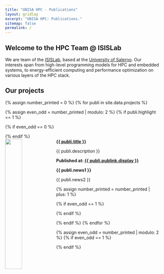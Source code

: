 ```yaml
---
title: "UNISA HPC - Publications"
layout: gridlay
excerpt: "UNISA HPC: Publications."
sitemap: false
permalink: /
---
```


## Welcome to the HPC Team @ ISISLab

We are team of the [ISISLab](https://www.isislab.it/), based at the [University of Salerno](https://www.unisa.it).
Our interests span from high-level programming models for HPC and embedded systems, to energy-efficient computing and performance optimization on various layers of the HPC stack.

## Our projects

{% assign number_printed = 0 %}
{% for publi in site.data.projects %}

{% assign even_odd = number_printed | modulo: 2 %}
{% if publi.highlight == 1 %}

{% if even_odd == 0 %}
<div class="row">
{% endif %}

<div class="col-sm-6 clearfix">
 <div class="well">
  <b><a href="{{ site.url }}{{ site.baseurl }}/{{ publi.sitelink }}">{{ publi.title }}</a></b>
  <img src="{{ site.url }}{{ site.baseurl }}/images/pubpic/{{ publi.image }}" class="img-responsive" width="33%" style="float: left" />
  <p>{{ publi.description }}</p>
  <p><strong>Published at: <a href="{{ publi.publink.url }}">{{ publi.publink.display }}</a></strong></p>
  <p class="text-danger"><strong> {{ publi.news1 }}</strong></p>
  <p> {{ publi.news2 }}</p>
 </div>
</div>

{% assign number_printed = number_printed | plus: 1 %}

{% if even_odd == 1 %}
</div>
{% endif %}

{% endif %}
{% endfor %}

{% assign even_odd = number_printed | modulo: 2 %}
{% if even_odd == 1 %}
</div>
{% endif %}

<p> &nbsp; </p>
